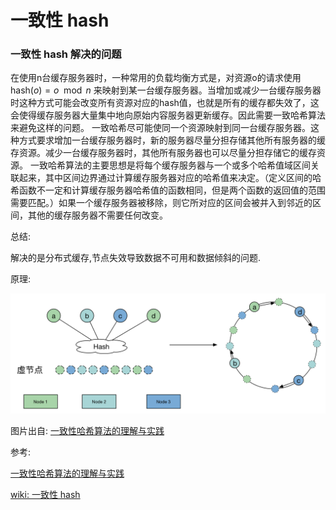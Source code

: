 # 一致性 hash

### 一致性 hash 解决的问题

在使用n台缓存服务器时，一种常用的负载均衡方式是，对资源o的请求使用 ${\displaystyle {\mbox{hash}}(o)=o\mod n}$ 来映射到某一台缓存服务器。当增加或减少一台缓存服务器时这种方式可能会改变所有资源对应的hash值，也就是所有的缓存都失效了，这会使得缓存服务器大量集中地向原始内容服务器更新缓存。因此需要一致哈希算法来避免这样的问题。 一致哈希尽可能使同一个资源映射到同一台缓存服务器。这种方式要求增加一台缓存服务器时，新的服务器尽量分担存储其他所有服务器的缓存资源。减少一台缓存服务器时，其他所有服务器也可以尽量分担存储它的缓存资源。 一致哈希算法的主要思想是将每个缓存服务器与一个或多个哈希值域区间关联起来，其中区间边界通过计算缓存服务器对应的哈希值来决定。（定义区间的哈希函数不一定和计算缓存服务器哈希值的函数相同，但是两个函数的返回值的范围需要匹配。）如果一个缓存服务器被移除，则它所对应的区间会被并入到邻近的区间，其他的缓存服务器不需要任何改变。

总结:

解决的是分布式缓存,节点失效导致数据不可用和数据倾斜的问题.



原理:

![a0e32fde-3a5f-11e6-969d-085f64220e63](assets/a0e32fde-3a5f-11e6-969d-085f64220e63.png)

图片出自: [一致性哈希算法的理解与实践](https://yikun.github.io/2016/06/09/一致性哈希算法的理解与实践/)



参考:

[一致性哈希算法的理解与实践](https://yikun.github.io/2016/06/09/一致性哈希算法的理解与实践/)

[wiki: 一致性 hash](https://zh.wikipedia.org/zh-hans/一致哈希)

